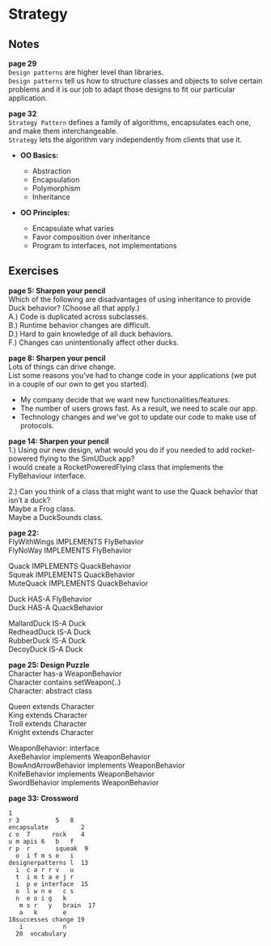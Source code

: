 # Strategy

## Notes
__page 29__  
`Design patterns` are higher level than libraries.  
`Design patterns` tell us how to structure classes and objects to solve certain problems and it is our job to adapt those designs to fit our particular application.

__page 32__  
`Strategy Pattern` defines a family of algorithms, encapsulates each one, and make them interchangeable.  
`Strategy` lets the algorithm vary independently from clients that use it.

* __OO Basics:__
  - Abstraction
  - Encapsulation
  - Polymorphism
  - Inheritance

* __OO Principles:__
  - Encapsulate what varies
  - Favor composition over inheritance
  - Program to interfaces, not implementations

## Exercises
__page 5: Sharpen your pencil__  
Which of the following are disadvantages of using inheritance to provide Duck behavior? (Choose all that apply.)  
A.) Code is duplicated across subclasses.  
B.) Runtime behavior changes are difficult.  
D.) Hard to gain knowledge of all duck behaviors.  
F.) Changes can unintentionally affect other ducks.  

__page 8: Sharpen your pencil__  
Lots of things can drive change.  
List some reasons you’ve had to change code in your applications (we put in a couple of our own to get you started).
- My company decide that we want new functionalities/features.
- The number of users grows fast. As a result, we need to scale our app.
- Technology changes and we've got to update our code to make use of protocols.

__page 14: Sharpen your pencil__  
1.) Using our new design, what would you do if you needed to add rocket-powered flying to the SimUDuck app?  
I would create a RocketPoweredFlying class that implements the FlyBehaviour interface.  

2.) Can you think of a class that might want to use the Quack behavior that isn’t a duck?  
Maybe a Frog class.  
Maybe a DuckSounds class.  

__page 22:__  
FlyWithWings IMPLEMENTS FlyBehavior  
FlyNoWay IMPLEMENTS FlyBehavior  

Quack IMPLEMENTS QuackBehavior  
Squeak IMPLEMENTS QuackBehavior  
MuteQuack IMPLEMENTS QuackBehavior  

Duck HAS-A FlyBehavior  
Duck HAS-A QuackBehavior  

MallardDuck IS-A Duck  
RedheadDuck IS-A Duck  
RubberDuck IS-A Duck  
DecoyDuck IS-A Duck  

__page 25: Design Puzzle__  
Character has-a WeaponBehavior  
Character contains setWeapon(..)  
Character: abstract class  

Queen extends Character  
King extends Character  
Troll extends Character  
Knight extends Character  

WeaponBehavior: interface  
AxeBehavior implements WeaponBehavior  
BowAndArrowBehavior implements WeaponBehavior  
KnifeBehavior implements WeaponBehavior  
SwordBehavior implements WeaponBehavior  

__page 33: Crossword__  
```
1     
r 3          5   8
encapsulate         2
c o  7      rock    4
u m apis 6   b   f
r p  r       squeak  9
  o  i f m s e   i
designerpatterns l  13
  i  c a r r v   u
  t  i m t a e j r
  i  p e interface  15
  o  l w n e   c s
  n  e o i g   k
   m s r   y   brain  17
   a   k       e
18successes change 19
   i           n
  20  vocabulary
```